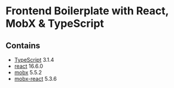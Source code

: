 # Frontend Boilerplate with React, MobX & TypeScript

## Contains
- [TypeScript](https://github.com/Microsoft/TypeScript) 3.1.4
- [react](https://github.com/facebook/react) 16.6.0
- [mobx](https://github.com/mobxjs/mobx) 5.5.2
- [mobx-react](https://github.com/mobxjs/mobx-react) 5.3.6


